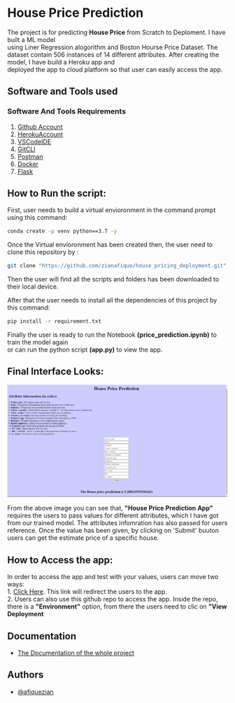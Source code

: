 
# House Price Prediction

The project is for predicting **House Price** from Scratch to Deploment. I have built a ML model  
using Liner Regression alogorithm and Boston Hourse Price Dataset. The dataset contain 506 
instances of 14 different attributes. After creating the model, I have build a Heroku app and   
deployed the app to cloud platform so that user can easily access the app. 





## Software and Tools used
### Software And Tools Requirements

1. [Github Account](https://github.com/zianafique)
2. [HerokuAccount](https://dashboard.heroku.com/apps)
3. [VSCodeIDE](https://code.visualstudio.com/)
4. [GitCLI](https://git-scm.com/book/en/v2/Getting-Started-The-Command-Line)
5. [Postman](https://www.postman.com/)
6. [Docker](https://www.docker.com/)
7. [Flask](https://flask.palletsprojects.com/en/2.2.x/)


## How to Run the script:
 
First, user needs to build a virtual envioronment in the command prompt using this command:
```bash
conda create -p venv python==3.7 -y
```
Once the Virtual envioronment has been created then, the user need to clone this repository by :
```bash
git clone "https://github.com/zianafique/house_pricing_deployment.git"
```
Then the user will find all the scripts and folders has been downloaded to their local device.  

After that the user needs to install all the dependencies of this project by this command:
```bash
pip install -r requirement.txt
```
Finally the user is ready to run the Notebook **(price_prediction.ipynb)** to train the model again  
or can run the python script **(app.py)** to view the app. 
## Final Interface Looks:

<div align="center">
  <img src="https://github.com/zianafique/house_pricing_deployment/blob/main/templates/screen1.jpg?raw=true"><br>
</div>

From the above image you can see that, **"House Price Prediction App"** requires the users to
pass values for 
different attributes, which I have got from our trained model. 
The  attributes infomration has also passed for users reference. Once the value has been given,
by clicking on 'Submit' buuton  users can get the estimate price of a specific house.

## How to Access the app:
In order to access the app and test with your values, users can move two ways:  
  	1. [Click Here](https://price-house-prediction.herokuapp.com/). This link will redirect the 
      users to the app.  
    2. Users can also use this github repo to access the app. Inside the repo, there is a **"Environment"**
      option, from there the users need to clic on **"View Deployment**
## Documentation 
- [The Documentation of the whole project](https://docs.google.com/document/d/1KJ5YFKWS7OukRwMg8_5TpUx1s05KSw81E38jwS9RqLc/edit?usp=sharing)
## Authors

- [@afiquezian](https://github.com/AfiqueAye)

